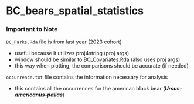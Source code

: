 # BC_bears_spatial_statistics

### Important to Note  

`BC_Parks.Rda` file is from last year (2023 cohort)  
- useful because it utilizes proj4string (proj args)
- window should be similar to BC_Covariates.Rda (also uses proj args)
- this way when plotting, the comparisons should be accurate (if needed)

`occurrence.txt` file contains the information necessary for analysis  
- this contains all the occurrences for the american black bear (***Ursus-americanus-pallas***)
